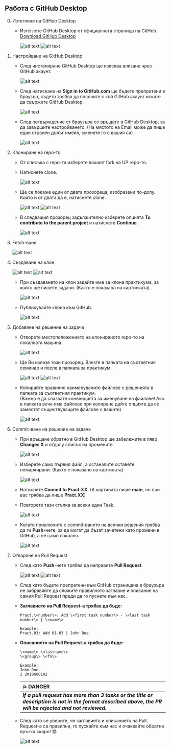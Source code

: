 ## Работа с GitHub Desktop
0. Изтегляне на GitHub Desktop
    - Изтеглете GitHub Desktop от официалната страница на GitHub. [Download GitHub Desktop](https://desktop.github.com/download/)

      ![alt text](images/0.png)
      ![alt text](images/1.png)
1. Настройване на GitHub Desktop
    - След инсталиране GitHub Desktop ще изисква влизане чрез GitHub акаунт.

      ![alt text](images/2.png)
    - След натискане на **Sign in to GitHub.com** ще бъдете препратени в браузър, където трябва да посочите с кой GitHub акаунт искате да свържете GitHub Desktop.

      ![alt text](images/3.png)
    - След потвърждение от браузъра се връщате в GitHub Desktop, за да завършите настройването. (На мястото на Email може да пише един странен дълъг имейл, сменете го с вашия си)

      ![alt text](images/4.png)
2. Клониране на repo-то
    - От списъка с repo-та изберете вашият fork на UP repo-то.
    - Натиснете clone.

      ![alt text](images/5.png)
    - Ще се покаже един от двата прозореца, изобразени по-долу. Който и от двата да е, натиснете clone.

      ![alt text](images/6.png)
      ![alt text](images/7.png)
    - В следващия прозорец задължително изберете опцията **To contribute to the parent project** и натиснете **Continue**.

      ![alt text](images/8.png)
3. Fetch-ване

    ![alt text](images/9.png)
4. Създаване на клон

    ![alt text](images/10.png)
    ![alt text](images/11.png)
    - При създаването на клон задайте име за клона практикума, за който ще пишете задачи. (Както е показана на картинката).

      ![alt text](images/12.png)
    - Публикувайте клона към GitHub.

      ![alt text](images/13.png)
5. Добавяне на решение на задача
    - Отворете местоположението на клонираното repo-то на локалната машина.

      ![alt text](images/14.png)
    - Ще Ви излезе този прозорец. Влезте в папката на съответния семинар и после в папката за практикум.

      ![alt text](images/15.png)
      ![alt text](images/16.png)
    - Копирайте правилно наименуваните файлове с решенията в папката за съответния практикум.<br> (Важно е да спазвате конвенцията за именуване на файлове! Ако в папката вече има файлове при копиране дайте опцията да се заместят съществуващите файлове с вашите)

      ![alt text](images/17.png)
6. Commit-ване на решение на задача
    - При връщане обратно в GitHub Desktop ще забележите в ляво **Changes X** и отдолу списък на промените.

      ![alt text](images/18.png)
    - Изберете само първия файл, а останалите оставете немаркирани. (Както е показано на картината)

      ![alt text](images/19.png)
    - Натиснете **Commit to Pract.XX**. (В картината пише **main**, но при вас трябва да пише **Pract.XX**)
    - Повторете тази стъпка за всеки един Task.

      ![alt text](images/20.png)
    - Когато приключите с commit-ването на всички решения трябва да ги **Push**-нете, за да могат да бъзат зачетени като промени в GitHub, а не само локално.

      ![alt text](images/21.png)
7. Отваряне на Pull Request
    - След като **Push**-нете трябва да направите **Pull Request**.

      ![alt text](images/22.png)
      ![alt text](images/23.png)
    - След като бъдете препратени към GitHub страницана в браузъра не забравяйте да сложите правилното заглавие и описание на самия Pull Request преди да го пуснете към нас.
    - **Заглавието на Pull Request-а трябва да бъде:**
        ```
        Pract.\<number\>: Add \<first task number\> - \<last task number\> | \<name\>
        
        Example:
        Pract.03: Add 01-03 | John Doe
        ```
    - **Описанието на Pull Request-а трябва да бъде:**
      ```
      \<name\> \<lastname\>
      \<group\> \<fn\>
      
      Example:
      John Doe 
      2 2MI0600192
      ```
      | :boom: **DANGER**|
      |:-----------------|
      | ***If a pull request has more than 3 tasks or the title or description is not in the format described above, the PR will be rejected and not reviewed.***|
    - След като се уверите, че заглавието и описанието на Pull Request-а са правилни, го пускайте към нас и очаквайте обратна връзка скоро! 😎

      ![alt text](images/24.png)

